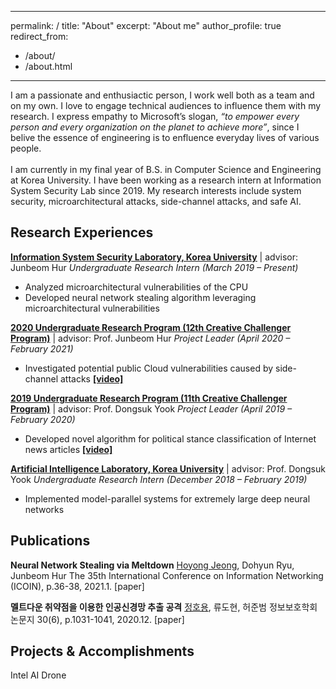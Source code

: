 
---
permalink: /
title: "About"
excerpt: "About me"
author_profile: true
redirect_from: 
  - /about/
  - /about.html
---

I am a passionate and enthusiactic person, I work well both as a team and on my own. I love to engage technical audiences to influence them with my research. I express empathy to Microsoft’s slogan, *“to empower every person and every organization on the planet to achieve more”*, since I belive the essence of engineering is to enfluence everyday lives of various people.<br>
<br>
I am currently in my final year of B.S. in Computer Science and Engineering at Korea University. I have been working as a research intern at Information System Security Lab since 2019. My research interests include system security, microarchitectural attacks, side-channel attacks, and safe AI.

## Research Experiences
[<u>**Information System Security Laboratory, Korea University**</u>](http://isslab.korea.ac.kr/) | advisor: Junbeom Hur
_Undergraduate Research Intern (March 2019 – Present)_
- Analyzed microarchitectural vulnerabilities of the CPU
- Developed neural network stealing algorithm leveraging microarchitectural vulnerabilities

<u>**2020 Undergraduate Research Program (12th Creative Challenger Program)**</u> | advisor: Prof. Junbeom Hur
_Project Leader (April 2020 – February 2021)_
- Investigated potential public Cloud vulnerabilities caused by side-channel attacks  [**[video]**](https://)

<u>**2019 Undergraduate Research Program (11th Creative Challenger Program)**</u> | advisor: Prof. Dongsuk Yook
_Project Leader (April 2019 – February 2020)_
- Developed novel algorithm for political stance classification of Internet news articles  [**[video]**](https://youtu.be/mPty8IovFVo)

[<u>**Artificial Intelligence Laboratory, Korea University**</u>](http://ai.korea.ac.kr/) | advisor: Prof. Dongsuk Yook
_Undergraduate Research Intern (December 2018 – February 2019)_
- Implemented model-parallel systems for extremely large deep neural networks



## Publications
**Neural Network Stealing via Meltdown**
<u>Hoyong Jeong</u>, Dohyun Ryu, Junbeom Hur
The 35th International Conference on Information Networking (ICOIN), p.36-38, 2021.1.
[paper]

**멜트다운 취약점을 이용한 인공신경망 추출 공격**
<u>정호용</u>, 류도현, 허준범
정보보호학회 논문지 30(6), p.1031-1041, 2020.12.
[paper]


## Projects & Accomplishments
Intel AI Drone 
